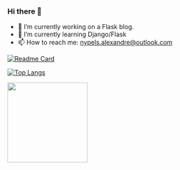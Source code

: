 ### Hi there 👋

- 🔭 I’m currently working on a Flask blog.
- 🌱 I’m currently learning Django/Flask
- 📫 How to reach me: nypels.alexandre@outlook.com

[![Readme Card](https://github-readme-stats.vercel.app/api/pin/?username=nyplex&repo=focus&theme=tokyonight)](https://github.com/nyplex/)

[![Top Langs](https://github-readme-stats.vercel.app/api/top-langs/?username=nyplex&theme=tokyonight&layout=compact)](https://github.com/nyplex/)

<img height="180em" src="https://github-readme-stats.vercel.app/api?username=nyplex&theme=tokyonight&show_icons=true&hide_border=true&&count_private=true&include_all_commits=true" />

